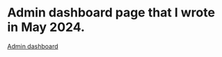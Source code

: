 # Admin dashboard page that I wrote in May 2024.

[Admin dashboard](https://coolrunner1.github.io/Admin-Dashboard/)

